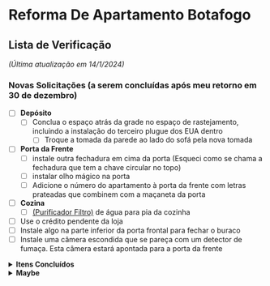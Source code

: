 # Reforma De Apartamento Botafogo

## Lista de Verificação 
_(Última atualização em 14/1/2024)_

### Novas Solicitações (a serem concluídas após meu retorno em 30 de dezembro)

- [ ] **Depósito**
  - [ ] Conclua o espaço atrás da grade no espaço de rastejamento, incluindo a instalação do terceiro plugue dos EUA dentro
    - [ ] Troque a tomada da parede ao lado do sofá pela nova tomada 
- [ ] **Porta da Frente**
  - [ ] instale outra fechadura em cima da porta (Esqueci como se chama a fechadura que tem a chave circular no topo)
  - [ ] instalar olho mágico na porta
  - [ ] Adicione o número do apartamento à porta da frente com letras prateadas que combinem com a maçaneta da porta
- [ ] **Cozina**
  - [ ] [(Purificador Filtro)](https://produto.mercadolivre.com.br/MLB-2188131104-purificador-filtro-lorenzetti-agua-loren-9-34-ponto-de-uso-_JM?matt_tool=94929336&matt_word=&matt_source=google&matt_campaign_id=14302215567&matt_ad_group_id=134553709588&matt_match_type=&matt_network=g&matt_device=m&matt_creative=539425529500&matt_keyword=&matt_ad_position=&matt_ad_type=pla&matt_merchant_id=662573892&matt_product_id=MLB2188131104&matt_product_partition_id=1799822200469&matt_target_id=pla-1799822200469&gclid=CjwKCAjw9pGjBhB-EiwAa5jl3H5X_N3VA9_NYMbdrG9EOFN0C9YO45SlxMGjqgz3fetvZKkVIFUcMhoCNnsQAvD_BwE) de água para pia da cozinha

- [ ] Use o crédito pendente da loja
- [ ] Instale algo na parte inferior da porta frontal para fechar o buraco
- [ ] Instale uma câmera escondida que se pareça com um detector de fumaça.  Esta câmera estará apontada para a porta da frente

<details>
  <summary><b>Itens Concluídos</b></summary><br>

- [x] **Marceneiro (Pago integralmente)**
  - [x] Corrija a oscilação na mesa de trabalho personalizada
  - [x] Porta da Frente
    - [x] Corrigir imperfeições
    - [x] Verniz entre madeira ripada
  - [x] Cria uma mesa de centro personalizada
- [x] **Cozina**
  - [x] Instale luzes LED embaixo dos prateleiras
  - [x] Feche esta janela até a metade.
  - [x] Lave a parte externa da janela. A faxineira não consegue alcançá-lo.
- [x] **Pintar**
  - [x] Pintar e selar a parte superior de todas as portas
  - [x] Pintar a parede embaixo da TV
  - [x] pintar a moldura da porta do quarto
- [x] **Porta da Frente**
  - [x] Preencha o buraco acima da porta do lado de fora do apartamento 
  - [x] Vede a porta da frente fora do apartamento usando silicone ou outro material
  - [x] substitua esta peça lascada por uma peça branca como falamos
  - [x] Adicione óleo nas dobradiças da porta da frente para que ela não chie ao abrir
  - [x] Preencha o espaço entre a madeira da porta da frente e o tempo no lado inferior direito.
- [x] **Quarto**
  - [x] Instale luzes LED no armário
  - [x] Corrija o alinhamento da cabeceira
  - [x] Repare o telhado, conserte vazamentos e remova todas as manchas de água
  - [x] preencher rachadura ao longo da parede onde estou sentado enquanto trabalho com silicone
- [x] **Banheiros**
  - [x] O ventilador do chuveiro está caindo e ficando mais barulhento. conserte isso
  - [x] Instale tampas de vaso sanitário que fechem devagar

</details>

<details>
  <summary><b>Maybe</b></summary><br>

  - [ ] Cut a larger hole for the sink???

</details>
